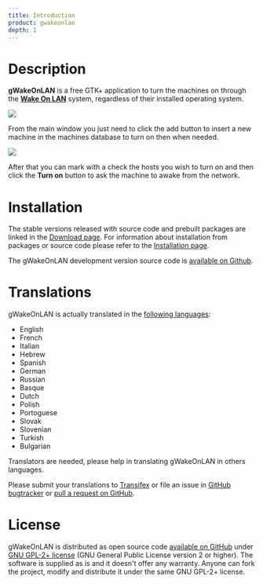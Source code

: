 ```yaml
---
title: Introduction
product: gwakeonlan
depth: 1
---
```


# Description

**gWakeOnLAN** is a free GTK+ application to turn the machines on through the [**Wake On LAN**](../wol) system, regardless of their installed operating system.

![](/resources/gwakeonlan/archive/latest/english/main.png?classes=center)

From the main window you just need to click the add button to insert a new machine in the machines database to turn on then when needed.

![](/resources/gwakeonlan/archive/latest/english/detail.png?classes=center)

After that you can mark with a check the hosts you wish to turn on and then click the **Turn on** button to ask the machine to awake from the network.

# Installation

The stable versions released with source code and prebuilt packages are linked in the [Download page](../download). For information about installation from packages or source code please refer to the [Installation page](../install).

The gWakeOnLAN development version source code is [available on Github](https://github.com/muflone/gwakeonlan).

# Translations

gWakeOnLAN is actually translated in the [following languages](../languages):

* English
* French
* Italian
* Hebrew
* Spanish
* German
* Russian
* Basque
* Dutch
* Polish
* Portoguese
* Slovak
* Slovenian
* Turkish
* Bulgarian

Translators are needed, please help in translating gWakeOnLAN in others languages.

Please submit your translations to [Transifex](https://www.transifex.com/projects/p/gwakeonlan/) or file an issue in [GitHub bugtracker](https://github.com/muflone/gwakeonlan/issues) or [pull a request on GitHub](https://github.com/muflone/gwakeonlan/pulls).

# License

gWakeOnLAN is distributed as open source code [available on GitHub](https://github.com/muflone/gwakeonlan) under [GNU GPL-2+ license](https://www.gnu.org/licenses/gpl-2.0.html) (GNU General Public License version 2 or higher). The software is supplied as is and it doesn't offer any warranty. Anyone can fork the project, modify and distribute it under the same GNU GPL-2+ license.